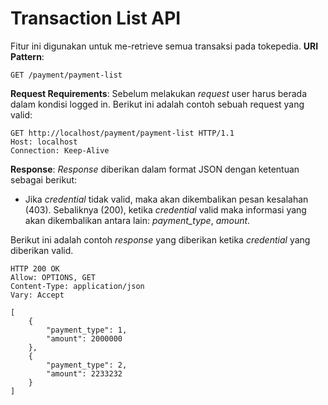 # Transaction List API

Fitur ini digunakan untuk me-retrieve semua transaksi pada tokepedia. 
**URI Pattern**:
```
GET /payment/payment-list
```
**Request Requirements**:
Sebelum melakukan *request* user harus berada dalam kondisi logged in. 
Berikut ini adalah contoh sebuah request yang valid:
```
GET http://localhost/payment/payment-list HTTP/1.1
Host: localhost
Connection: Keep-Alive
```

**Response**:
*Response* diberikan dalam format JSON dengan ketentuan sebagai berikut:
- Jika *credential* tidak valid, maka akan dikembalikan pesan kesalahan (403). Sebaliknya (200), ketika *credential* valid maka informasi yang akan dikembalikan antara lain: *payment_type*, *amount*.

Berikut ini adalah contoh *response* yang diberikan ketika *credential* yang diberikan valid.
```
HTTP 200 OK
Allow: OPTIONS, GET
Content-Type: application/json
Vary: Accept

[
    {
        "payment_type": 1,
        "amount": 2000000
    },
    {
        "payment_type": 2,
        "amount": 2233232
    }
]

```
